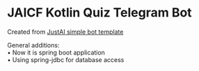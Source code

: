 # JAICF Kotlin Quiz Telegram Bot 
Created from [JustAI simple bot template](https://github.com/just-ai/jaicf-jaicp-caila-template)

General additions:\
• Now it is spring boot application \
• Using spring-jdbc for database access

